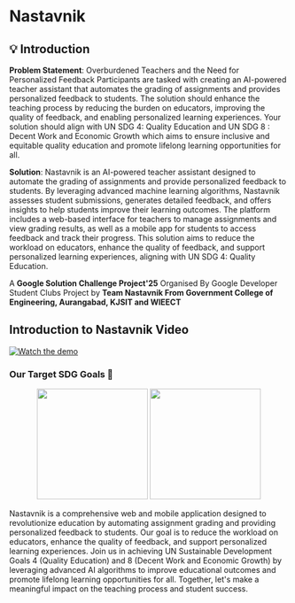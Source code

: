 # Nastavnik 

## 💡 Introduction 

**Problem Statement**: Overburdened Teachers and the Need for Personalized Feedback
Participants are tasked with creating an AI-powered teacher assistant that automates the grading of assignments and provides personalized feedback to students. The solution should enhance the teaching process by reducing the burden on educators, improving the quality of feedback, and enabling personalized learning experiences. Your solution should align with UN SDG 4: Quality Education and UN SDG 8 : Decent Work and Economic Growth which aims to ensure inclusive and equitable quality education and promote lifelong learning opportunities for all.

**Solution**: Nastavnik is an AI-powered teacher assistant designed to automate the grading of assignments and provide personalized feedback to students. By leveraging advanced machine learning algorithms, Nastavnik assesses student submissions, generates detailed feedback, and offers insights to help students improve their learning outcomes. The platform includes a web-based interface for teachers to manage assignments and view grading results, as well as a mobile app for students to access feedback and track their progress. This solution aims to reduce the workload on educators, enhance the quality of feedback, and support personalized learning experiences, aligning with UN SDG 4: Quality Education.

A **Google Solution Challenge Project'25** Organised By Google Developer Student Clubs Project by **Team Nastavnik From Government College of Engineering, Aurangabad, KJSIT and WIEECT**

## Introduction to Nastavnik Video 
[![Watch the demo](https://img.youtube.com/vi/tn2lHNVqYaI/maxresdefault.jpg)](https://youtu.be/tn2lHNVqYaI)

### Our Target SDG Goals 🎯

<p align="center">
  <img src="https://www.un.org/sustainabledevelopment/wp-content/uploads/2019/08/E-Goal-04-1024x1024.png" width="200"/>
  <img src="https://www.un.org/sustainabledevelopment/wp-content/uploads/2019/08/E-Goal-08-1024x1024.png" width="200"/>
</p>

Nastavnik is a comprehensive web and mobile application designed to revolutionize education by automating assignment grading and providing personalized feedback to students. Our goal is to reduce the workload on educators, enhance the quality of feedback, and support personalized learning experiences. Join us in achieving UN Sustainable Development Goals 4 (Quality Education) and 8 (Decent Work and Economic Growth) by leveraging advanced AI algorithms to improve educational outcomes and promote lifelong learning opportunities for all. Together, let's make a meaningful impact on the teaching process and student success.

